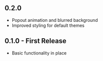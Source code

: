 ## 0.2.0
* Popout animation and blurred background
* Improved styling for default themes

## 0.1.0 - First Release
* Basic functionality in place
